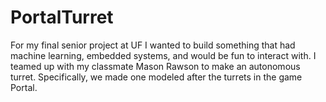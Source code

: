 # PortalTurret
For my final senior project at UF I wanted to build something that had machine learning, embedded systems, and would be fun to interact with. I teamed up with my classmate Mason Rawson to make an autonomous turret. Specifically, we made one modeled after the turrets in the game Portal.
